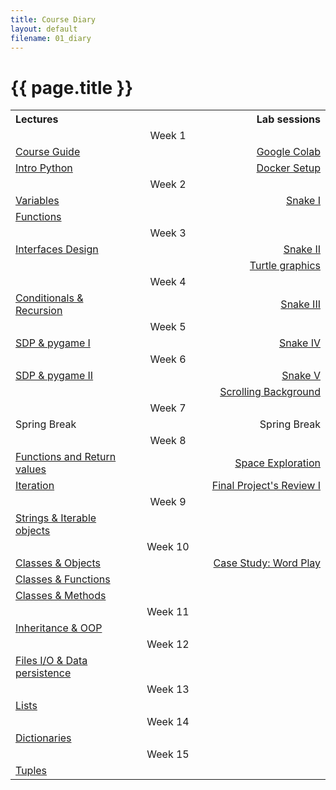 ```yaml
---
title: Course Diary
layout: default
filename: 01_diary
--- 
```


<h1>{{ page.title }}</h1>

<style>
table {
  /* margin-left:auto;
  margin-right:auto; */
  margin: 0 auto;
  text-align: center;
}
td, th {
  border: none!important;
}
</style>

<table>
  <colgroup>
    <col width="40%"/>
    <col width="20%"/>
    <col width="40%"/>
  </colgroup>
  <tr>
    <th align="left">Lectures</th>
    <th></th>
    <th align="right">Lab sessions</th>
  </tr>
  <tr>
    <td></td>
    <td align="center"> Week 1</td>
    <td></td>
  </tr>
  <tr>
    <td align="left"><a href="lectures/slides/00a_course_guide.slides.html">Course Guide</a></td>
    <td></td>
    <td align="right"><a href="lectures/slides/00a_course_guide.slides.html">Google Colab</a></td>
  </tr>
  <tr>
    <td align="left"><a href="lectures/slides/01a_intro_python.slides.html">Intro Python</a></td>
    <td></td>
    <td align="right"><a href="lectures/slides/00a_course_guide.slides.html">Docker Setup</a></td>
  </tr>
  <tr>
    <td></td>
    <td align="center"> Week 2</td>
    <td></td>
  </tr>
  <tr>
    <td align="left"><a href="lectures/slides/02a_variables.slides.html">Variables</a></td>
    <td></td>
    <td align="right"><a href="lectures/slides/00a_course_guide.slides.html">Snake I</a></td>
  </tr>
  <tr>
    <td align="left"><a href="lectures/slides/03a_functions1.slides.html">Functions</a></td>
    <td></td>
    <td></td>
  </tr>
  <tr>
    <td></td>
    <td align="center"> Week 3</td>
    <td></td>
  </tr>
  <tr>
    <td align="left"><a href="lectures/slides/04a_interfaces_design.slides.html">Interfaces Design</a></td>
    <td></td>
    <td align="right"><a href="lectures/slides/00a_course_guide.slides.html">Snake II</a></td>
  </tr>
  <tr>
    <td></td>
    <td></td>
    <td align="right"><a href="lectures/slides/00a_course_guide.slides.html">Turtle graphics</a></td>
  </tr>
  <tr>
    <td></td>
    <td align="center"> Week 4</td>
    <td></td>
  </tr>
  <tr>
    <td align="left"><a href="lectures/slides/05a_conditionals_recursion.slides.html">Conditionals & Recursion</a></td>
    <td></td>
    <td align="right"><a href="lectures/slides/00a_course_guide.slides.html">Snake III</a></td>
  </tr>
  <tr>
    <td></td>
    <td align="center"> Week 5</td>
    <td></td>
  </tr>
  <tr>
    <td align="left"><a href="lectures/slides/05b_pygame_overview.slides.html">SDP & pygame I</a></td>
    <td></td>
    <td align="right"><a href="lectures/slides/00a_course_guide.slides.html">Snake IV</a></td>
  </tr>
  <tr>
    <td></td>
    <td align="center"> Week 6</td>
    <td></td>
  </tr>
  <tr>
    <td align="left"><a href="lectures/slides/05b_pygame_overview.slides.html">SDP & pygame II</a></td>
    <td></td>
    <td align="right"><a href="lectures/slides/00a_course_guide.slides.html">Snake V</a></td>
  </tr>
  <tr>
    <td></td>
    <td></td>
    <td align="right"><a href="lectures/slides/00a_course_guide.slides.html">Scrolling Background</a></td>
  </tr>
  <tr>
    <td></td>
    <td align="center"> Week 7</td>
    <td></td>
  </tr>
  <tr>
    <td align="left">Spring Break</td>
    <td></td>
    <td align="right">Spring Break</td>
  </tr>
  <tr>
    <td></td>
    <td align="center"> Week 8</td>
    <td></td>
  </tr>
  <tr>
    <td align="left"><a href="lectures/slides/06a_functions2.slides.html">Functions and Return values</a></td>
    <td></td>
    <td align="right"><a href="lectures/slides/00a_course_guide.slides.html">Space Exploration</a></td>
  </tr>
  <tr>
    <td align="left"><a href="lectures/slides/07a_iteration.slides.html">Iteration</a></td>
    <td></td>
    <td align="right"><a href="lectures/slides/00a_course_guide.slides.html">Final Project's Review I</a></td>
  </tr>
  <tr>
    <td></td>
    <td align="center"> Week 9</td>
    <td></td>
  </tr>
  <tr>
    <td align="left"><a href="lectures/slides/08a_strings.slides.html">Strings & Iterable objects</a></td>
    <td></td>
    <td align="right"></td>
  </tr>
  <tr>
    <td></td>
    <td align="center"> Week 10</td>
    <td></td>
  </tr>
  <tr>
    <td align="left"><a href="lectures/slides/15a_classes_objects.slides.html">Classes & Objects</a></td>
    <td></td>
    <td align="right"><a href="lectures/slides/09a_word_play.slides.html">Case Study: Word Play</a></td>
  </tr>
  <tr>
    <td align="left"><a href="lectures/slides/16a_functions3.slides.html">Classes & Functions</a></td>
    <td></td>
    <td align="right"></td>
  </tr>
  <tr>
    <td align="left"><a href="lectures/slides/17a_classes_methods.slides.html">Classes & Methods</a></td>
    <td></td>
    <td align="right"></td>
  </tr>
  <tr>
    <td></td>
    <td align="center"> Week 11</td>
    <td></td>
  </tr>
  <tr>
    <td align="left"><a href="lectures/slides/18a_inheritance.slides.html">Inheritance & OOP</a></td>
    <td></td>
    <td align="right"></td>
  </tr>
  <tr>
    <td></td>
    <td align="center"> Week 12</td>
    <td></td>
  </tr>
  <tr>
    <td align="left"><a href="lectures/slides/14a_files.slides.html">Files I/O &  Data persistence</a></td>
    <td></td>
    <td align="right"></td>
  </tr>
  <tr>
    <td></td>
    <td align="center"> Week 13</td>
    <td></td>
  </tr>
  <tr>
    <td align="left"><a href="lectures/slides/10a_lists.slides.html">Lists</a></td>
    <td></td>
    <td align="right"></td>
  </tr>
  <tr>
    <td></td>
    <td align="center"> Week 14</td>
    <td></td>
  </tr>
  <tr>
    <td align="left"><a href="lectures/slides/11a_dictionaries.slides.html">Dictionaries</a></td>
    <td></td>
    <td align="right"></td>
  </tr>
  <tr>
    <td></td>
    <td align="center"> Week 15</td>
    <td></td>
  </tr>
  <tr>
    <td align="left"><a href="lectures/slides/12a_tuples.slides.html">Tuples</a></td>
    <td></td>
    <td align="right"></td>
  </tr>
</table>